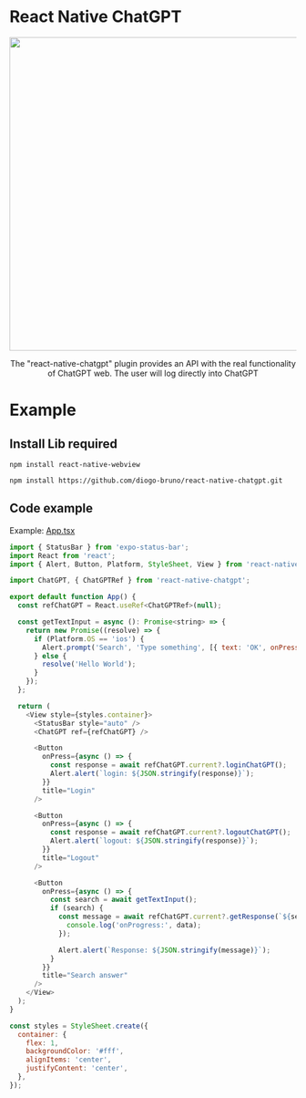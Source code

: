 # React Native ChatGPT

<div style="text-align: center">
<img src="https://github.com/diogo-bruno/react-native-chatgpt/assets/11491923/fdeee84a-9784-4c90-90ac-331d4de47d35" width="550" />
</div>

<p style="text-align: center">
The "react-native-chatgpt" plugin provides an API with the real functionality of ChatGPT web. The user will log directly into ChatGPT
</p>

# Example

## Install Lib required

```ssh
npm install react-native-webview
```

```ssh
npm install https://github.com/diogo-bruno/react-native-chatgpt.git
```

## Code example

Example: <a href="https://github.com/diogo-bruno/react-native-chatgpt-example/App.tsx">App.tsx</a>

```javascript
import { StatusBar } from 'expo-status-bar';
import React from 'react';
import { Alert, Button, Platform, StyleSheet, View } from 'react-native';

import ChatGPT, { ChatGPTRef } from 'react-native-chatgpt';

export default function App() {
  const refChatGPT = React.useRef<ChatGPTRef>(null);

  const getTextInput = async (): Promise<string> => {
    return new Promise((resolve) => {
      if (Platform.OS == 'ios') {
        Alert.prompt('Search', 'Type something', [{ text: 'OK', onPress: (value) => resolve(`${value}`) }], 'plain-text');
      } else {
        resolve('Hello World');
      }
    });
  };

  return (
    <View style={styles.container}>
      <StatusBar style="auto" />
      <ChatGPT ref={refChatGPT} />

      <Button
        onPress={async () => {
          const response = await refChatGPT.current?.loginChatGPT();
          Alert.alert(`login: ${JSON.stringify(response)}`);
        }}
        title="Login"
      />

      <Button
        onPress={async () => {
          const response = await refChatGPT.current?.logoutChatGPT();
          Alert.alert(`logout: ${JSON.stringify(response)}`);
        }}
        title="Logout"
      />

      <Button
        onPress={async () => {
          const search = await getTextInput();
          if (search) {
            const message = await refChatGPT.current?.getResponse(`${search}`, (data: string) => {
              console.log('onProgress:', data);
            });

            Alert.alert(`Response: ${JSON.stringify(message)}`);
          }
        }}
        title="Search answer"
      />
    </View>
  );
}

const styles = StyleSheet.create({
  container: {
    flex: 1,
    backgroundColor: '#fff',
    alignItems: 'center',
    justifyContent: 'center',
  },
});


```
